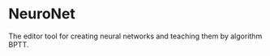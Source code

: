 NeuroNet
========

The editor tool for creating neural networks and teaching them by algorithm BPTT.
